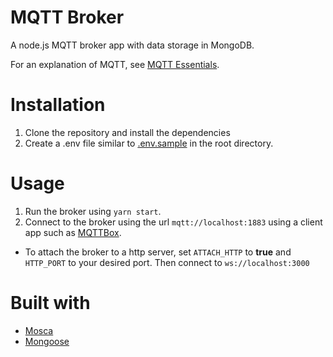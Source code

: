# MQTT Broker

A node.js MQTT broker app with data storage in MongoDB.

For an explanation of MQTT, see [MQTT Essentials](https://www.hivemq.com/mqtt-essentials/).

# Installation

1. Clone the repository and install the dependencies
2. Create a .env file similar to [.env.sample](./.env.sample) in the root directory.

# Usage

1. Run the broker using `yarn start`.
2. Connect to the broker using the url `mqtt://localhost:1883` using a client app such as [MQTTBox](http://workswithweb.com/mqttbox.html).

- To attach the broker to a http server, set `ATTACH_HTTP` to **true** and `HTTP_PORT` to your desired port. Then connect to `ws://localhost:3000`

# Built with

- [Mosca](https://github.com/mcollina/mosca)
- [Mongoose](http://mongoosejs.com/)
